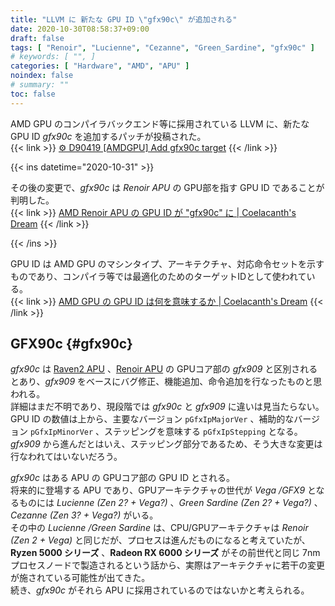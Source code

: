 ```yaml
---
title: "LLVM に 新たな GPU ID \"gfx90c\" が追加される"
date: 2020-10-30T08:58:37+09:00
draft: false
tags: [ "Renoir", "Lucienne", "Cezanne", "Green_Sardine", "gfx90c" ]
# keywords: [ "", ]
categories: [ "Hardware", "AMD", "APU" ]
noindex: false
# summary: ""
toc: false
---
```


AMD GPU のコンパイラバックエンド等に採用されている LLVM に、新たな GPU ID *gfx90c* を追加するパッチが投稿された。  
{{< link >}} [⚙ D90419 [AMDGPU] Add gfx90c target](https://reviews.llvm.org/D90419) {{< /link >}}

{{< ins datetime="2020-10-31" >}}

その後の変更で、*gfx90c* は *Renoir APU* の GPU部を指す GPU ID であることが判明した。  
{{< link >}} [AMD Renoir APU の GPU ID が "gfx90c" に | Coelacanth's Dream](/posts/2020/10/31/amd-renoir-apu-gfx90c/) {{< /link >}}

{{< /ins >}}

GPU ID は AMD GPU のマシンタイプ、アーキテクチャ、対応命令セットを示すものであり、コンパイラ等では最適化のためのターゲットIDとして使われている。  
{{< link >}} [AMD GPU の GPU ID は何を意味するか | Coelacanth's Dream](/posts/2020/06/22/amdgpu-gpuid-mean/) {{< /link >}}

## GFX90c {#gfx90c}

*gfx90c* は [Raven2 APU](/tags/raven2) 、[Renoir APU](/tags/renoir) の GPUコア部の *gfx909* と区別されるとあり、*gfx909* をベースにバグ修正、機能追加、命令追加を行なったものと思われる。  
詳細はまだ不明であり、現段階では *gfx90c* と *gfx909* に違いは見当たらない。  
GPU ID の数値は上から、主要なバージョン `pGfxIpMajorVer` 、補助的なバージョン `pGfxIpMinorVer` 、ステッピングを意味する `pGfxIpStepping` となる。  
*gfx909* から進んだとはいえ、ステッピング部分であるため、そう大きな変更は行なわれてはいないだろう。  

*gfx90c* はある APU の GPUコア部の GPU ID とされる。  
将来的に登場する APU であり、GPUアーキテクチャの世代が *Vega /GFX9* となるものには *Lucienne (Zen 2? + Vega?)* 、*Green Sardine (Zen 2? + Vega?)* 、*Cezanne (Zen 3? + Vega?)* がいる。  
その中の *Lucienne /Green Sardine* は、CPU/GPUアーキテクチャは *Renoir (Zen 2 + Vega)* と同じだが、プロセスは進んだものになると考えていたが、  
**Ryzen 5000 シリーズ** 、**Radeon RX 6000 シリーズ** がその前世代と同じ 7nmプロセスノードで製造されるという話から、実際はアーキテクチャに若干の変更が施されている可能性が出てきた。  
続き、*gfx90c* がそれら APU に採用されているのではないかと考えられる。  

